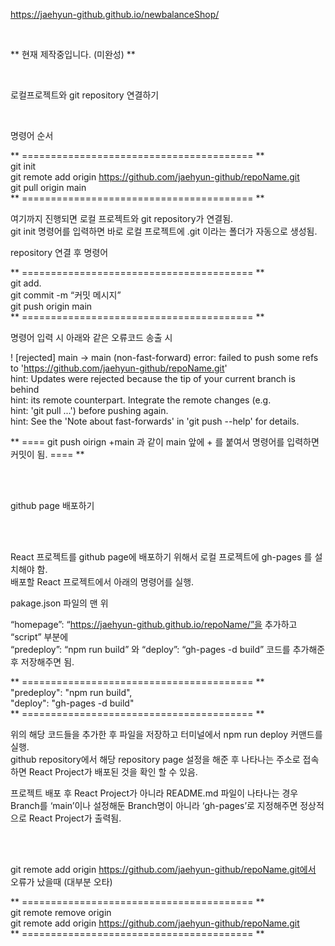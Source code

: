 https://jaehyun-github.github.io/newbalanceShop/

<br>

** 현재 제작중입니다. (미완성) **

<br>

로컬프로젝트와 git repository 연결하기

<br>

명령어 순서

** ======================================== ** <br>
git init <br>
git remote add origin https://github.com/jaehyun-github/repoName.git <br>
git pull origin main <br>
** ======================================== ** <br>

여기까지 진행되면 로컬 프로젝트와 git repository가 연결됨. <br>
git init 명령어를 입력하면 바로 로컬 프로젝트에 .git 이라는 폴더가 자동으로 생성됨.

repository 연결 후 명령어

** ======================================== ** <br>
git add. <br>
git commit -m “커밋 메시지” <br>
git push origin main <br>
** ======================================== ** <br>

명령어 입력 시 아래와 같은 오류코드 송출 시

! [rejected] main -> main (non-fast-forward) error: failed to push some refs to 'https://github.com/jaehyun-github/repoName.git' <br>
hint: Updates were rejected because the tip of your current branch is behind <br>
hint: its remote counterpart. Integrate the remote changes (e.g. <br>
hint: 'git pull ...') before pushing again. <br>
hint: See the 'Note about fast-forwards' in 'git push --help' for details. <br>

** ==== git push oirign +main 과 같이 main 앞에 + 를 붙여서 명령어를 입력하면 커밋이 됨. ==== **

<br><br>

github page 배포하기

<br><br>

React 프로젝트를 github page에 배포하기 위해서 로컬 프로젝트에 gh-pages 를 설치해야 함. <br>
배포할 React 프로젝트에서 아래의 명령어를 실행. <br>

pakage.json 파일의 맨 위

“homepage”: “https://jaehyun-github.github.io/repoName/”을 추가하고 “script” 부분에 <br>
“predeploy”: “npm run build” 와 “deploy”: “gh-pages -d build” 코드를 추가해준 후 저장해주면 됨. <br>

** ======================================== ** <br>
"predeploy": "npm run build", <br>
"deploy": "gh-pages -d build" <br>
** ======================================== ** <br>
    
위의 해당 코드들을 추가한 후 파일을 저장하고 터미널에서 npm run deploy 커맨드를 실행. <br>
github repository에서 해당 repository page 설정을 해준 후 나타나는 주소로 접속하면 React Project가 배포된 것을 확인 할 수 있음. <br>

프로젝트 배포 후 React Project가 아니라 README.md 파일이 나타나는 경우 <br>
Branch를 ‘main’이나 설정해둔 Branch명이 아니라 ‘gh-pages’로 지정해주면 정상적으로 React Project가 출력됨.

<br><br>


git remote add origin https://github.com/jaehyun-github/repoName.git에서 오류가 났을때 (대부분 오타) <br>

** ======================================== ** <br>
git remote remove origin <br>
git remote add origin https://github.com/jaehyun-github/repoName.git <br>
** ======================================== ** <br>

